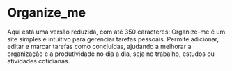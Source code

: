 # Organize_me
 Aqui está uma versão reduzida, com até 350 caracteres:  Organize-me é um site simples e intuitivo para gerenciar tarefas pessoais. Permite adicionar, editar e marcar tarefas como concluídas, ajudando a melhorar a organização e a produtividade no dia a dia, seja no trabalho, estudos ou atividades cotidianas.

